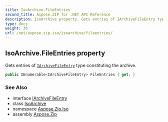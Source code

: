 ```yaml
---
title: IsoArchive.FileEntries
second_title: Aspose.ZIP for .NET API Reference
description: IsoArchive property. Gets entries of IArchiveFileEntry type constituting the archive
type: docs
weight: 30
url: /net/aspose.zip.iso/isoarchive/fileentries/
---
```

## IsoArchive.FileEntries property

Gets entries of [`IArchiveFileEntry`](../../../aspose.zip/iarchivefileentry/) type constituting the archive.

```csharp
public IEnumerable<IArchiveFileEntry> FileEntries { get; }
```

### See Also

* interface [IArchiveFileEntry](../../../aspose.zip/iarchivefileentry/)
* class [IsoArchive](../)
* namespace [Aspose.Zip.Iso](../../isoarchive/)
* assembly [Aspose.Zip](../../../)


